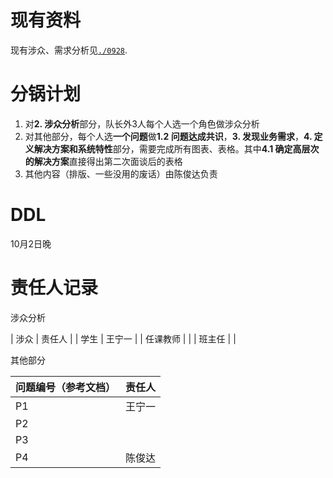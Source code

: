 # 现有资料

现有涉众、需求分析见[`./0928`](./0928-涉众、需求分析.md).



# 分锅计划

1. 对**2. 涉众分析**部分，队长外3人每个人选一个角色做涉众分析
2. 对其他部分，每个人选**一个问题**做**1.2 问题达成共识**，**3. 发现业务需求**，**4. 定义解决方案和系统特性**部分，需要完成所有图表、表格。其中**4.1 确定高层次的解决方案**直接得出第二次面谈后的表格
3. 其他内容（排版、一些没用的废话）由陈俊达负责

# DDL

10月2日晚

# 责任人记录

涉众分析

| 涉众 | 责任人 |
| 学生 | 王宁一  |
| 任课教师 |   |
| 班主任 |   |

其他部分

| 问题编号（参考文档） | 责任人 |
| --- | --- |
| P1 | 王宁一  |
| P2 |    |
| P3 |   | 
| P4 | 陈俊达 | 